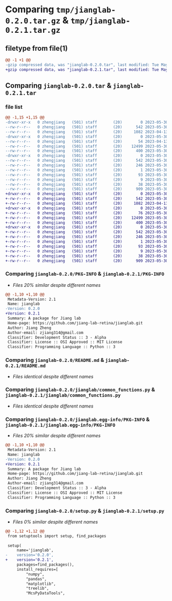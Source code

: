 # Comparing `tmp/jianglab-0.2.0.tar.gz` & `tmp/jianglab-0.2.1.tar.gz`

## filetype from file(1)

```diff
@@ -1 +1 @@
-gzip compressed data, was "jianglab-0.2.0.tar", last modified: Tue May 30 15:05:25 2023, max compression
+gzip compressed data, was "jianglab-0.2.1.tar", last modified: Tue May 30 15:19:58 2023, max compression
```

## Comparing `jianglab-0.2.0.tar` & `jianglab-0.2.1.tar`

### file list

```diff
@@ -1,15 +1,15 @@
-drwxr-xr-x   0 zhengjiang   (501) staff       (20)        0 2023-05-30 15:05:25.474161 jianglab-0.2.0/
--rw-r--r--   0 zhengjiang   (501) staff       (20)      542 2023-05-30 15:05:25.473878 jianglab-0.2.0/PKG-INFO
--rw-r--r--   0 zhengjiang   (501) staff       (20)     1082 2023-04-13 14:33:05.000000 jianglab-0.2.0/README.md
-drwxr-xr-x   0 zhengjiang   (501) staff       (20)        0 2023-05-30 15:05:25.470936 jianglab-0.2.0/jianglab/
--rw-r--r--   0 zhengjiang   (501) staff       (20)       54 2023-04-13 12:28:44.000000 jianglab-0.2.0/jianglab/__init__.py
--rw-r--r--   0 zhengjiang   (501) staff       (20)    12499 2023-05-30 15:04:44.000000 jianglab-0.2.0/jianglab/common_functions.py
--rw-r--r--   0 zhengjiang   (501) staff       (20)      400 2023-05-30 15:03:09.000000 jianglab-0.2.0/jianglab/params.py
-drwxr-xr-x   0 zhengjiang   (501) staff       (20)        0 2023-05-30 15:05:25.473360 jianglab-0.2.0/jianglab.egg-info/
--rw-r--r--   0 zhengjiang   (501) staff       (20)      542 2023-05-30 15:05:25.000000 jianglab-0.2.0/jianglab.egg-info/PKG-INFO
--rw-r--r--   0 zhengjiang   (501) staff       (20)      246 2023-05-30 15:05:25.000000 jianglab-0.2.0/jianglab.egg-info/SOURCES.txt
--rw-r--r--   0 zhengjiang   (501) staff       (20)        1 2023-05-30 15:05:25.000000 jianglab-0.2.0/jianglab.egg-info/dependency_links.txt
--rw-r--r--   0 zhengjiang   (501) staff       (20)       93 2023-05-30 15:05:25.000000 jianglab-0.2.0/jianglab.egg-info/requires.txt
--rw-r--r--   0 zhengjiang   (501) staff       (20)        9 2023-05-30 15:05:25.000000 jianglab-0.2.0/jianglab.egg-info/top_level.txt
--rw-r--r--   0 zhengjiang   (501) staff       (20)       38 2023-05-30 15:05:25.474279 jianglab-0.2.0/setup.cfg
--rw-r--r--   0 zhengjiang   (501) staff       (20)      909 2023-05-30 15:04:43.000000 jianglab-0.2.0/setup.py
+drwxr-xr-x   0 zhengjiang   (501) staff       (20)        0 2023-05-30 15:19:58.841572 jianglab-0.2.1/
+-rw-r--r--   0 zhengjiang   (501) staff       (20)      542 2023-05-30 15:19:58.841235 jianglab-0.2.1/PKG-INFO
+-rw-r--r--   0 zhengjiang   (501) staff       (20)     1082 2023-04-13 14:33:05.000000 jianglab-0.2.1/README.md
+drwxr-xr-x   0 zhengjiang   (501) staff       (20)        0 2023-05-30 15:19:58.838275 jianglab-0.2.1/jianglab/
+-rw-r--r--   0 zhengjiang   (501) staff       (20)       76 2023-05-30 15:19:52.000000 jianglab-0.2.1/jianglab/__init__.py
+-rw-r--r--   0 zhengjiang   (501) staff       (20)    12499 2023-05-30 15:19:50.000000 jianglab-0.2.1/jianglab/common_functions.py
+-rw-r--r--   0 zhengjiang   (501) staff       (20)      400 2023-05-30 15:19:55.000000 jianglab-0.2.1/jianglab/params.py
+drwxr-xr-x   0 zhengjiang   (501) staff       (20)        0 2023-05-30 15:19:58.840597 jianglab-0.2.1/jianglab.egg-info/
+-rw-r--r--   0 zhengjiang   (501) staff       (20)      542 2023-05-30 15:19:58.000000 jianglab-0.2.1/jianglab.egg-info/PKG-INFO
+-rw-r--r--   0 zhengjiang   (501) staff       (20)      246 2023-05-30 15:19:58.000000 jianglab-0.2.1/jianglab.egg-info/SOURCES.txt
+-rw-r--r--   0 zhengjiang   (501) staff       (20)        1 2023-05-30 15:19:58.000000 jianglab-0.2.1/jianglab.egg-info/dependency_links.txt
+-rw-r--r--   0 zhengjiang   (501) staff       (20)       93 2023-05-30 15:19:58.000000 jianglab-0.2.1/jianglab.egg-info/requires.txt
+-rw-r--r--   0 zhengjiang   (501) staff       (20)        9 2023-05-30 15:19:58.000000 jianglab-0.2.1/jianglab.egg-info/top_level.txt
+-rw-r--r--   0 zhengjiang   (501) staff       (20)       38 2023-05-30 15:19:58.841704 jianglab-0.2.1/setup.cfg
+-rw-r--r--   0 zhengjiang   (501) staff       (20)      909 2023-05-30 15:19:54.000000 jianglab-0.2.1/setup.py
```

### Comparing `jianglab-0.2.0/PKG-INFO` & `jianglab-0.2.1/PKG-INFO`

 * *Files 20% similar despite different names*

```diff
@@ -1,10 +1,10 @@
 Metadata-Version: 2.1
 Name: jianglab
-Version: 0.2.0
+Version: 0.2.1
 Summary: A package for Jiang lab
 Home-page: https://github.com/jiang-lab-retina/jianglab.git
 Author: Jiang Zheng
 Author-email: zjiang314@gmail.com
 Classifier: Development Status :: 3 - Alpha
 Classifier: License :: OSI Approved :: MIT License
 Classifier: Programming Language :: Python :: 3
```

### Comparing `jianglab-0.2.0/README.md` & `jianglab-0.2.1/README.md`

 * *Files identical despite different names*

### Comparing `jianglab-0.2.0/jianglab/common_functions.py` & `jianglab-0.2.1/jianglab/common_functions.py`

 * *Files identical despite different names*

### Comparing `jianglab-0.2.0/jianglab.egg-info/PKG-INFO` & `jianglab-0.2.1/jianglab.egg-info/PKG-INFO`

 * *Files 20% similar despite different names*

```diff
@@ -1,10 +1,10 @@
 Metadata-Version: 2.1
 Name: jianglab
-Version: 0.2.0
+Version: 0.2.1
 Summary: A package for Jiang lab
 Home-page: https://github.com/jiang-lab-retina/jianglab.git
 Author: Jiang Zheng
 Author-email: zjiang314@gmail.com
 Classifier: Development Status :: 3 - Alpha
 Classifier: License :: OSI Approved :: MIT License
 Classifier: Programming Language :: Python :: 3
```

### Comparing `jianglab-0.2.0/setup.py` & `jianglab-0.2.1/setup.py`

 * *Files 0% similar despite different names*

```diff
@@ -1,12 +1,12 @@
 from setuptools import setup, find_packages
 
 setup(
     name='jianglab',
-    version='0.2.0',
+    version='0.2.1',
     packages=find_packages(),
     install_requires=[
         "numpy",
         "pandas",
         "matplotlib",
         "treelib",
         "McsPyDataTools",
```

